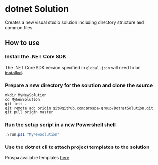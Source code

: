 # dotnet Solution

Creates a new visual studio solution including directory structure and common files.

## How to use

### Install the .NET Core SDK

The .NET Core SDK version specified in `global.json` will need to be [installed](https://www.microsoft.com/net/download/dotnet-core/).

### Prepare a new directory for the solution and clone the source

```console
mkdir MyNewSolution
cd MyNewSolution
git init .
git remote add origin git@github.com:prospa-group/DotnetSolution.git
git pull origin master
```

### Run the setup script in a new Powershell shell

```powershell
.\run.ps1 "MyNewSolution"
```

### Use the dotnet cli to attach project templates to the solution

Prospa available templates [here](https://github.com/prospa-group/DotnetTemplates)